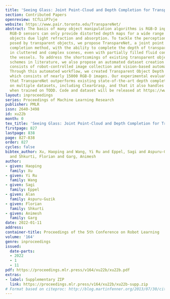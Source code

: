 ```yaml
---
title: 'Seeing Glass: Joint Point-Cloud and Depth Completion for Transparent Objects'
section: Contributed Papers
openreview: tCfLLiP7vje
website: https://www.pair.toronto.edu/TranspareNet/
abstract: The basis of many object manipulation algorithms is RGB-D input. Yet, commodity
  RGB-D sensors can only provide distorted depth maps for a wide range of transparent
  objects due light refraction and absorption. To tackle the perception challenges
  posed by transparent objects, we propose TranspareNet, a joint point cloud and depth
  completion method, with the ability to complete the depth of transparent objects
  in cluttered and complex scenes, even with partially filled fluid contents within
  the vessels. To address the shortcomings of existing transparent object data collection
  schemes in literature, we also propose an automated dataset creation workflow that
  consists of robot-controlled image collection and vision-based automatic annotation.
  Through this automated workflow, we created Transparent Object Depth Dataset (TODD),
  which consists of nearly 15000 RGB-D images. Our experimental evaluation demonstrates
  that TranspareNet outperforms existing state-of-the-art depth completion methods
  on multiple datasets, including ClearGrasp, and that it also handles cluttered scenes
  when trained on TODD. Code and dataset will be released at https://www.pair.toronto.edu/TranspareNet/
layout: inproceedings
series: Proceedings of Machine Learning Research
publisher: PMLR
issn: 2640-3498
id: xu22b
month: 0
tex_title: 'Seeing Glass: Joint Point-Cloud and Depth Completion for Transparent Objects'
firstpage: 827
lastpage: 838
page: 827-838
order: 827
cycles: false
bibtex_author: Xu, Haoping and Wang, Yi Ru and Eppel, Sagi and Aspuru-Guzik, Alan
  and Shkurti, Florian and Garg, Animesh
author:
- given: Haoping
  family: Xu
- given: Yi Ru
  family: Wang
- given: Sagi
  family: Eppel
- given: Alan
  family: Aspuru-Guzik
- given: Florian
  family: Shkurti
- given: Animesh
  family: Garg
date: 2022-01-11
address:
container-title: Proceedings of the 5th Conference on Robot Learning
volume: '164'
genre: inproceedings
issued:
  date-parts:
  - 2022
  - 1
  - 11
pdf: https://proceedings.mlr.press/v164/xu22b/xu22b.pdf
extras:
- label: Supplementary ZIP
  link: https://proceedings.mlr.press/v164/xu22b/xu22b-supp.zip
# Format based on citeproc: http://blog.martinfenner.org/2013/07/30/citeproc-yaml-for-bibliographies/
---
```

